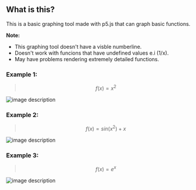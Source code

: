 ## What is this?
This is a basic graphing tool made with p5.js that can graph basic functions.

**Note:**
* This graphing tool doesn't have a visble numberline.
* Doesn't work with funcions that have undefined values e.i (1/x).
* May have problems rendering extremely detailed functions.

### Example 1:


>$$f(x)=x^2$$

![image description](https://cdn.discordapp.com/attachments/499522799396847616/981820946644086814/unknown.png)

### Example 2:


>$$f(x)=sin(x^2)+x$$

![image description](https://cdn.discordapp.com/attachments/499522799396847616/981821818509881375/unknown.png)

### Example 3:


>$$f(x)=e^x$$

![image description](https://cdn.discordapp.com/attachments/499522799396847616/981823539839651850/unknown.png)
